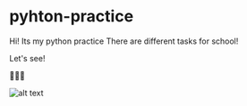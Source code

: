 # pyhton-practice
 
 Hi!
Its my python practice
There are different tasks for school!



Let's see!

🐍🐍🐍


![alt text](https://shwanoff.ru/wp-content/uploads/2019/02/Python-programming.jpg)

